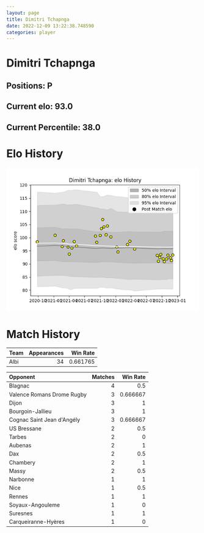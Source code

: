 ```yaml
---  
layout: page  
title: Dimitri Tchapnga  
date: 2022-12-09 13:22:38.748590  
categories: player  
---
```

# Dimitri Tchapnga

## Positions: P

## Current elo: 93.0

## Current Percentile: 38.0

# Elo History


![elo history](history_DimitriTchapnga.png)
# Match History


| Team   |   Appearances |   Win Rate |
|:-------|--------------:|-----------:|
| Albi   |            34 |   0.661765 |

| Opponent                   |   Matches |   Win Rate |
|:---------------------------|----------:|-----------:|
| Blagnac                    |         4 |   0.5      |
| Valence Romans Drome Rugby |         3 |   0.666667 |
| Dijon                      |         3 |   1        |
| Bourgoin-Jallieu           |         3 |   1        |
| Cognac Saint Jean d'Angély |         3 |   0.666667 |
| US Bressane                |         2 |   0.5      |
| Tarbes                     |         2 |   0        |
| Aubenas                    |         2 |   1        |
| Dax                        |         2 |   0.5      |
| Chambery                   |         2 |   1        |
| Massy                      |         2 |   0.5      |
| Narbonne                   |         1 |   1        |
| Nice                       |         1 |   0.5      |
| Rennes                     |         1 |   1        |
| Soyaux-Angouleme           |         1 |   0        |
| Suresnes                   |         1 |   1        |
| Carqueiranne-Hyères        |         1 |   0        |